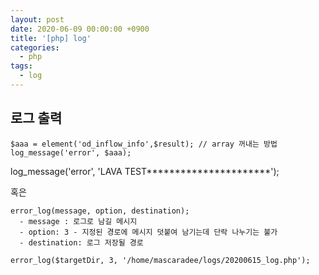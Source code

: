 ```yaml
---
layout: post
date: 2020-06-09 00:00:00 +0900
title: '[php] log'
categories:
  - php
tags:
  - log
---
```



## 로그 출력
```
$aaa = element('od_inflow_info',$result); // array 꺼내는 방법
log_message('error', $aaa);
```
log_message('error', 'LAVA TEST**********************');



혹은

```
error_log(message, option, destination);
  - message : 로그로 남길 메시지
  - option: 3 - 지정된 경로에 메시지 덧붙여 남기는데 단락 나누기는 불가
  - destination: 로그 저장될 경로

error_log($targetDir, 3, '/home/mascaradee/logs/20200615_log.php');
```
